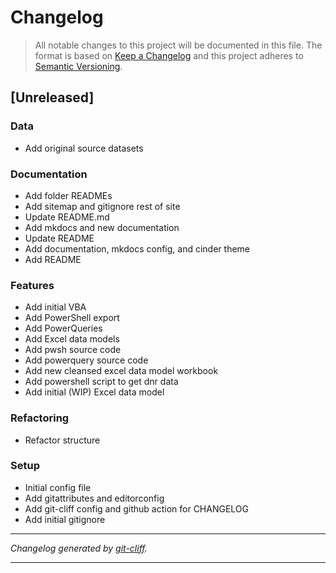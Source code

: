 # Changelog

> All notable changes to this project will be documented in this file. The format is based on
[Keep a Changelog](http://keepachangelog.com/) and this project adheres to
[Semantic Versioning](http://semver.org/).

## [Unreleased]

### Data

- Add original source datasets

### Documentation

- Add folder READMEs
- Add sitemap and gitignore rest of site
- Update README.md
- Add mkdocs and new documentation
- Update README
- Add documentation, mkdocs config, and cinder theme
- Add README

### Features

- Add initial VBA
- Add PowerShell export
- Add PowerQueries
- Add Excel data models
- Add pwsh source code
- Add powerquery source code
- Add new cleansed excel data model workbook
- Add powershell script to get dnr data
- Add initial (WIP) Excel data model

### Refactoring

- Refactor structure

### Setup

- Initial config file
- Add gitattributes and editorconfig
- Add git-cliff config and github action for CHANGELOG
- Add initial gitignore

***
*Changelog generated by [git-cliff](https://github.com/orhun/git-cliff).*
***
